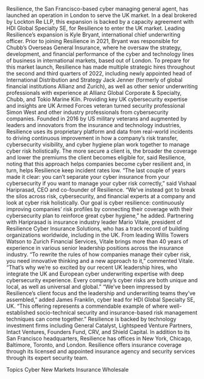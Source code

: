 Resilience, the San Francisco-based cyber managing general agent, has launched an operation in London to serve the UK market.
In a deal brokered by Lockton Re LLP, this expansion is backed by a capacity agreement with HDI Global Specialty SE, for Resilience to enter the UK market.
Leading Resilience’s expansion is Kyle Bryant, international chief underwriting officer. Prior to joining Resilience in 2021, Bryant was responsible for Chubb’s Overseas General Insurance, where he oversaw the strategy, development, and financial performance of the cyber and technology lines of business in international markets, based out of London.
To prepare for this market launch, Resilience has made multiple strategic hires throughout the second and third quarters of 2022, including newly appointed head of International Distribution and Strategy Jack Jenner (formerly of global financial institutions Allianz and Zurich), as well as other senior underwriting professionals with experience at Allianz Global Corporate & Specialty, Chubb, and Tokio Marine Kiln.
Providing key UK cybersecurity expertise and insights are UK Armed Forces veteran turned security professional Simon West and other industry professionals from cybersecurity companies.
Founded in 2016 by US military veterans and augmented by leaders and innovators from the insurance and technology industries, Resilience uses its proprietary platform and data from real-world incidents to driving continuous improvement in how a company’s risk transfer, cybersecurity visibility, and cyber hygiene plan work together to manage cyber risk holistically.
The more secure a client is, the broader the coverage and lower the premiums the client becomes eligible for, said Resilience, noting that this approach helps companies become cyber resilient and, in turn, helps Resilience keep incident rates low.
“The last couple of years made it clear: you can’t separate your cyber insurance from your cybersecurity if you want to manage your cyber risk correctly,” said Vishaal Hariprasad, CEO and co-founder of Resilience.
“We’ve instead got to break the silos across risk, cybersecurity, and financial experts at a company and look at cyber risk holistically. Our goal is cyber resilience: continuously improving companies’ risk profiles by connecting their coverage with their cybersecurity plan to reinforce great cyber hygiene,” he added.
Partnering with Hariprasad is insurance industry leader Mario Vitale, president of Resilience Cyber Insurance Solutions, who has a track record of building organizations worldwide, including in the UK. From leading Willis Towers Watson to Zurich Financial Services, Vitale brings more than 40 years of experience in various senior leadership positions across the insurance industry.
“To rewrite the rules of how companies manage their cyber risk, you need innovative thinking and a new approach to it,” commented Vitale. “That’s why we’re so excited by our recent UK leadership hires, who integrate the UK and European cyber underwriting expertise with deep cybersecurity experience. Every company’s cyber risks are both unique and local, as well as universal and global.”
“We’ve been impressed by Resilience’s client focus and the leadership and underwriting teams they’ve assembled,” added James Franklin, cyber lead for HDI Global Specialty SE, UK. “This offering represents a commendable example of where well-established socio-technical security and insurance-based risk management techniques can come together.”
Resilience is backed by technology investment firms including General Catalyst, Lightspeed Venture Partners, Intact Ventures, Founders Fund, CRV, and Shield Capital. In addition to its San Francisco headquarters, Resilience has offices in New York, Chicago, Baltimore, Toronto, and London. Resilience offers insurance coverage through its licensed and appointed insurance agency and security services through its expert security team.

Topics
Cyber
New Markets
Insurance Wholesale
